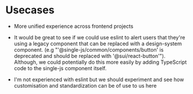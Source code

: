 # Usecases

- More unified experience across frontend projects
- It would be great to see if we could use eslint to alert users that they're using a legacy component that can be replaced with a design-system component. (e.g "'@single-js/common/components/button' is deprecated and should be replaced with '@sui/react-button'"). Although, we could potentially do this more easily by adding TypeScript code to the single-js component itself.

- I'm not experienced with eslint but we should experiment and see how customisation and standardization can be of use to us here
